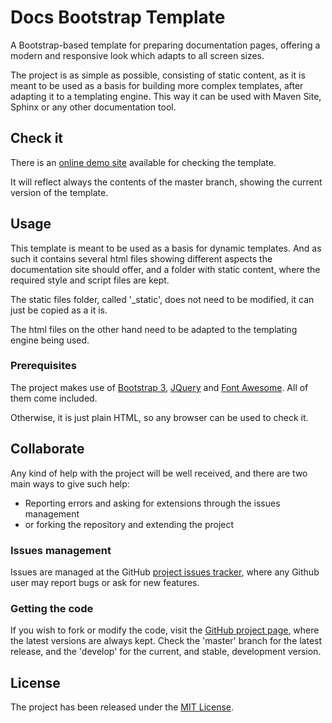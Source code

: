 # Docs Bootstrap Template

A Bootstrap-based template for preparing documentation pages, offering a modern and responsive look which adapts to all screen sizes.

The project is as simple as possible, consisting of static content, as it is meant to be used as a basis for building more complex templates, after adapting it to a templating engine. This way it can be used with Maven Site, Sphinx or any other documentation tool.

## Check it

There is an [online demo site][demo-site] available for checking the template.

It will reflect always the contents of the master branch, showing the current version of the template.

## Usage

This template is meant to be used as a basis for dynamic templates. And as such it contains several html files showing different aspects the documentation site should offer, and a folder with static content, where the required style and script files are kept.

The static files folder, called '\_static', does not need to be modified, it can just be copied as a it is.

The html files on the other hand need to be adapted to the templating engine being used.

### Prerequisites

The project makes use of [Bootstrap 3][bootstrap], [JQuery][jquery] and [Font Awesome][font-awesome]. All of them come included.

Otherwise, it is just plain HTML, so any browser can be used to check it.

## Collaborate

Any kind of help with the project will be well received, and there are two main ways to give such help:

- Reporting errors and asking for extensions through the issues management
- or forking the repository and extending the project

### Issues management

Issues are managed at the GitHub [project issues tracker][issues], where any Github user may report bugs or ask for new features.

### Getting the code

If you wish to fork or modify the code, visit the [GitHub project page][scm], where the latest versions are always kept. Check the 'master' branch for the latest release, and the 'develop' for the current, and stable, development version.

## License

The project has been released under the [MIT License][license].

[bootstrap]: http://getbootstrap.com/
[demo-site]: http://www.wandrell.com/docs-bootstrap-template/
[font-awesome]: http://fortawesome.github.io/Font-Awesome/
[issues]: https://github.com/Bernardo-MG/docs-bootstrap-template/issues
[jquery]: https://jquery.com/
[license]: http://www.opensource.org/licenses/mit-license.php
[scm]: http://github.com/Bernardo-MG/docs-bootstrap-template
